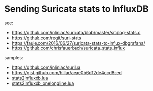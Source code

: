 # Sending Suricata stats to InfluxDB

see:

* https://github.com/inliniac/suricata/blob/master/src/log-stats.c
* https://github.com/regit/suri-stats
* https://fauie.com/2016/06/27/suricata-stats-to-influx-dbgrafana/
* https://github.com/chrisfauerbach/suricata_stats_influx

samples: 
* https://github.com/inliniac/surilua
* https://gist.github.com/hillar/aeae0b6d12de4ccd8ced
* [stats2influxdb.lua](stats2influxdb.lua)
* [stats2influxdb_onelongline.lua](stats2influxdb_onelongline.lua)
